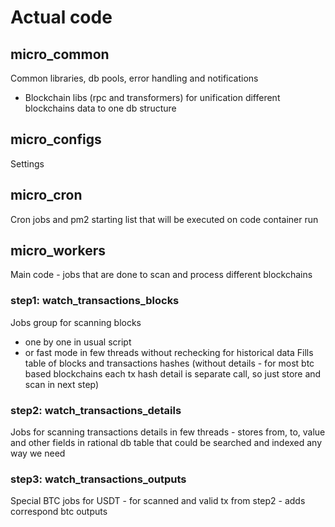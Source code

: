 # Actual code

## micro_common

Common libraries, db pools, error handling and notifications 

+ Blockchain libs (rpc and transformers) for unification different blockchains data to one db structure


## micro_configs

Settings

## micro_cron

Cron jobs and pm2 starting list that will be executed on code container run

## micro_workers

Main code - jobs that are done to scan and process different blockchains

### step1: watch_transactions_blocks

Jobs group for scanning blocks
- one by one in usual script 
- or fast mode in few threads without rechecking for historical data
Fills table of blocks and transactions hashes (without details - for most btc based blockchains each tx hash
detail is separate call, so just store and scan in next step)

### step2: watch_transactions_details

Jobs for scanning transactions details in few threads - stores from, to, value and other fields in rational
db table that could be searched and indexed any way we need

### step3: watch_transactions_outputs

Special BTC jobs for USDT - for scanned and valid tx from step2 - adds correspond btc outputs 
